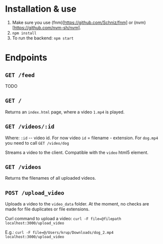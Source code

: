# Installation & use

1. Make sure you use (fnm)[https://github.com/Schniz/fnm] or (nvm)[https://github.com/nvm-sh/nvm].
2. `npm install`
3. To run the backend: `npm start`

# Endpoints

## `GET /feed`
TODO

## `GET /`
Returns an `index.html` page, where a video `1.mp4` is played.

## `GET /videos/:id`
Where: `:id` -- video id. For now video `id` = filename - extension.
For `dog.mp4` you need to call `GET /video/dog`

Streams a video to the client. Compatible with the `video` html5 element.

## `GET /videos`
Returns the filenames of all uploaded videos.

## `POST /upload_video`
Uploads a video to the `video_data` folder.
At the moment, no checks are made for file duplicates or file extensions.

Curl command to upload a video:
`curl -F file=@filepath localhost:3000/upload_video`

E.g.: 
`curl -F file=@/Users/krup/Downloads/dog_2.mp4 localhost:3000/upload_video`
